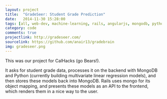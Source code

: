```yaml
---
layout: project
title:  "GradeSeer: Student Grade Prediction"
date:   2014-11-30 15:28:00
tags: [all, web-dev, machine-learning, rails, angularjs, mongodb, python]
category: code
comments: true
projectlink: http://gradeseer.com/
sourcelink: https://github.com/anair13/gradebrain
img: gradeseer.png
---
```


This was our project for CalHacks (go Bears!).

It asks for student grade data, processes it on the backend with MongoDB and Python (currently building multivariate linear regression models), and then stores these models back into MongoDB. Rails uses mongo for its object mapping, and presents these models as an API to the frontend, which renders them in a nice way to the user.
